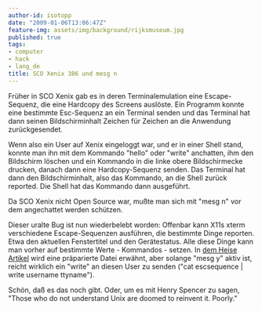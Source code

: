 ```yaml
---
author-id: isotopp
date: "2009-01-06T13:06:47Z"
feature-img: assets/img/background/rijksmuseum.jpg
published: true
tags:
- computer
- hack
- lang_de
title: SCO Xenix 386 und mesg n
---
```


Früher in SCO Xenix gab es in deren Terminalemulation eine Escape-Sequenz, die eine Hardcopy des Screens auslöste.
Ein Programm konnte eine bestimmte Esc-Sequenz an ein Terminal senden und das Terminal hat dann seinen Bildschirminhalt Zeichen für Zeichen an die Anwendung zurückgesendet.

Wenn also ein User auf Xenix eingeloggt war, und er in einer Shell stand, konnte man ihn mit dem Kommando "hello" oder "write" anchatten, ihm den Bildschirm löschen und ein Kommando in die linke obere Bildschirmecke drucken, danach dann eine Hardcopy-Sequenz senden.
Das Terminal hat dann den Bildschirminhalt, also das Kommando, an die Shell zurück reported. 
Die Shell hat das Kommando dann ausgeführt.

Da SCO Xenix nicht Open Source war, mußte man sich mit "mesg n" vor dem angechattet werden schützen.

Dieser uralte Bug ist nun wiederbelebt worden:
Offenbar kann X11s xterm verschiedene Escape-Sequenzen ausführen, die bestimmte Dinge reporten.
Etwa den aktuellen Fenstertitel und den Gerätestatus.
Alle diese Dinge kann man vorher auf bestimmte Werte - Kommandos - setzen.
In 
[dem Heise Artikel](http://www.heise.de/security/Terminal-Emulator-xterm-fuehrt-untergeschobene-Befehle-aus--/news/meldung/121196)
wird eine präparierte Datei erwähnt, aber solange "mesg y" aktiv ist, reicht wirklich ein "write" an diesen User zu senden ("cat escsequence | write username ttyname").

Schön, daß es das noch gibt.
Oder, um es mit Henry Spencer zu sagen, "Those who do not understand Unix are doomed to reinvent it. Poorly."
